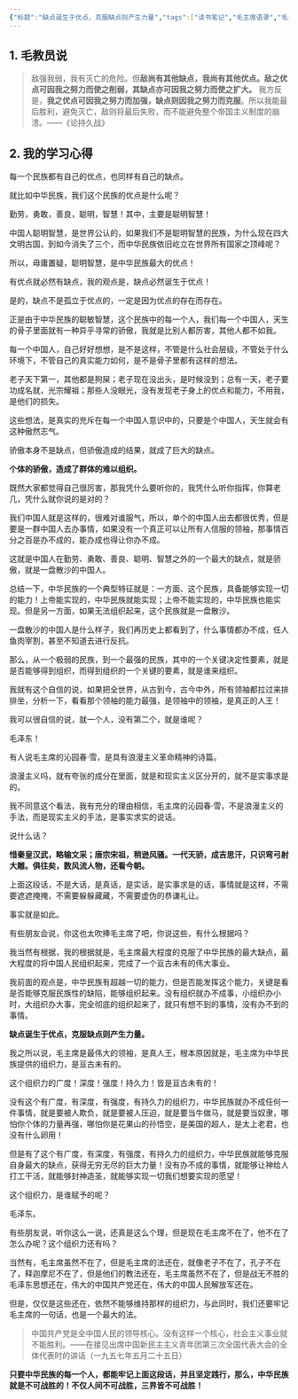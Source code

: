 ```yaml
---
{"标题":"缺点诞生于优点，克服缺点则产生力量","tags":["读书笔记","毛主席语录","毛泽东思想","心得"],"创建时间":"2023-10-13 09:20","修改时间":"2023-10-13 09:20","dg-publish":true,"permalink":"/毛泽东思想学习笔记/缺点诞生于优点，克服缺点则产生力量/","dgPassFrontmatter":true}
---
```



## 1. 毛教员说

> 敌强我弱，我有灭亡的危险。但**敌尚有其他缺点，我尚有其他优点。敌之优点可因我之努力而使之削弱，其缺点亦可因我之努力而使之扩大。** 我方反是，**我之优点可因我之努力而加强，缺点则因我之努力而克服**。所以我能最后胜利，避免灭亡，敌则将最后失败，而不能避免整个帝国主义制度的崩溃。——《论持久战》

## 2. 我的学习心得 

每一个民族都有自己的优点，也同样有自己的缺点。

就比如中华民族，我们这个民族的优点是什么呢？

勤劳，勇敢，善良，聪明，智慧！其中，主要是聪明智慧！

中国人聪明智慧，是世界公认的，如果我们不是聪明智慧的民族，为什么现在四大文明古国，到如今消失了三个，而中华民族依旧屹立在世界所有国家之顶峰呢？

所以，毋庸置疑，聪明智慧，是中华民族最大的优点！

有优点就必然有缺点，我的观点是，缺点必然诞生于优点！

是的，缺点不是孤立于优点的，一定是因为优点的存在而存在。

正是由于中华民族的聪敏智慧，这个民族中的每一个人，我们每一个中国人，天生的骨子里面就有一种异乎寻常的骄傲，我就是比别人都厉害，其他人都不如我。

每一个中国人，自己好好想想，是不是这样，不管是什么社会层级，不管处于什么环境下，不管自己的真实能力如何，是不是骨子里都有这样的想法。

老子天下第一，其他都是狗屎；老子现在没出头，是时候没到；总有一天，老子要功成名就，光宗耀祖；那些人没眼光，没有发现老子身上的优点和能力，不用我，是他们的损失。

这些想法，是真实的充斥在每一个中国人意识中的，只要是个中国人，天生就会有这种傲然志气。

骄傲本身不是缺点，但骄傲造成的结果，就成了巨大的缺点。

**个体的骄傲，造成了群体的难以组织。**

既然大家都觉得自己很厉害，那我凭什么要听你的，我凭什么听你指挥，你算老几，凭什么就你说的是对的？

我们中国人就是这样的，很难对谁服气，所以，单个的中国人出去都很优秀，但是要是一群中国人去办事情，如果没有一个真正可以让所有人信服的领袖，那事情百分之百是办不成的，能办成也得让你办不成。

这就是中国人在勤劳、勇敢、善良、聪明、智慧之外的一个最大的缺点，就是骄傲，就是一盘散沙的中国人。

总结一下，中华民族的一个典型特征就是：一方面、这个民族，具备能够实现一切的能力！上帝能实现的，中华民族就能实现；上帝不能实现的，中华民族也能实现。但是另一方面，如果无法组织起来，这个民族就是一盘散沙。

一盘散沙的中国人是什么样子，我们再历史上都看到了，什么事情都办不成，任人鱼肉宰割，甚至不知道去进行反抗。

那么，从一个极弱的民族，到一个最强的民族，其中的一个关键决定性要素，就是是否能够得到组织，而得到组织的一个关键的要素，就是谁来组织。

我就有这个自信的说，如果把全世界，从古到今，古今中外，所有领袖都拉过来排排坐，分析一下，看看那个领袖的能力最强，是领袖中的领袖，是真正的人王！

我可以很自信的说，就一个人，没有第二个，就是谁呢？

毛泽东！

有人说毛主席的沁园春·雪，是具有浪漫主义革命精神的诗篇。

浪漫主义吗，就有夸张的成分在里面，就是和现实主义区分开的，就不是实事求是的。

我不同意这个看法，我有充分的理由相信，毛主席的沁园春·雪，不是浪漫主义的手法，而是现实主义的手法，是事实求实的说话。

说什么话？

**惜秦皇汉武，略输文采；唐宗宋祖，稍逊风骚。一代天骄，成吉思汗，只识弯弓射大雕。俱往矣，数风流人物，还看今朝。**

上面这段话，不是大话，是真话，是实话，是实事求是的话，事情就是这样，不需要遮遮掩掩，不需要躲躲藏藏，不需要虚伪的恭谦礼让。

事实就是如此。

有些朋友会说，你这也太吹捧毛主席了吧，你说这些，有什么根据吗？

我当然有根据，我的根据就是，毛主席最大程度的克服了中华民族的最大缺点，最大程度的将中国人民组织起来，完成了一个亘古未有的伟大事业。

我前面的观点是，中华民族有超越一切的能力，但是否能发挥这个能力，关键是看是否能够克服民族性的缺陷，能够组织起来。没有组织就办不成事，小组织办小时，大组织办大事，完全彻底的组织起来了，就只有想不到的事情，没有办不到的事情。

**缺点诞生于优点，克服缺点则产生力量。**

我之所以说，毛主席是最伟大的领袖，是真人王，根本原因就是，毛主席为中华民族提供的组织力，是亘古未有的。

这个组织力的广度！深度！强度！持久力！皆是亘古未有的！

没有这个有广度，有深度，有强度，有持久力的组织力，中华民族就办不成任何一件事情，就是要被人欺负，就是要被人压迫，就是要当牛做马，就是要当奴隶，哪怕你个体的力量再强，哪怕你是花果山的孙悟空，是美国的超人，是太上老君，也没有什么卵用！

但是有了这个有广度，有深度，有强度，有持久力的组织力，中华民族就能够克服自身最大的缺点，获得无穷无尽的巨大力量！没有办不成的事情，就能够让神给人打工干活，就能够封神造圣，就能够实现一切我们想要实现的愿望！

这个组织力，是谁赋予的呢？

毛泽东。

有些朋友说，听你这么一说，还真是这么个理，但是现在毛主席不在了，他不在了怎么办呢？这个组织力还有吗？

当然有，毛主席虽然不在了，但是毛主席的法还在，就像老子不在了，孔子不在了，释迦摩尼不在了，但是他们的教法还在，毛主席虽然不在了，但是战无不胜的毛泽东思想还在，伟大的中国共产党还在，伟大的中国人民解放军还在。

但是，仅仅是这些还在，依然不能够维持那样的组织力，与此同时，我们还要牢记毛主席的一句话，也是一个最大的法。

> 中国共产党是全中国人民的领导核心。没有这样一个核心，社会主义事业就不能胜利。——在接见出席中国新民主主义青年团第三次全国代表大会的全体代表时的讲话（一九五七年五月二十五日）

**只要中华民族的每一个人，都能牢记上面这段话，并且坚定践行，那么，中华民族就是不可战胜的！不仅人间不可战胜，三界皆不可战胜！**






